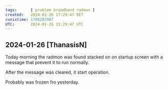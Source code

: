 ```yaml
---
tags:      [ problem broadband radmon ]
created:   2024-01-26 17:29:47 EET
cunixtime: 1706282987
UTC:       2024-01-26 15:29:47 UTC
---
```


## 2024-01-26 [ThanasisN]

Today morning the radmon was found stacked on on startup screen
with a message that prevent it to run normally.

After the message was cleared, it start operation.

Probably was frozen fro yesterday.

